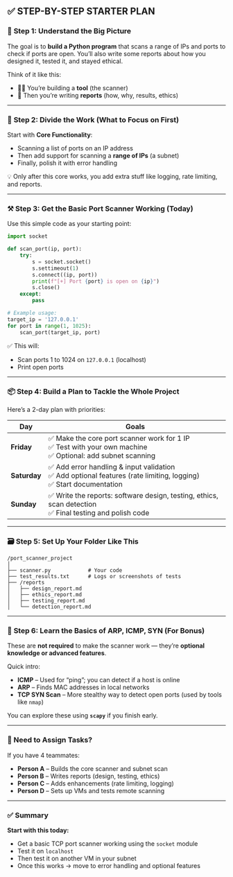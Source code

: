 
## ✅ STEP-BY-STEP STARTER PLAN

### 📌 **Step 1: Understand the Big Picture**

The goal is to **build a Python program** that scans a range of IPs and ports to check if ports are open. You’ll also write some reports about how you designed it, tested it, and stayed ethical.

Think of it like this:

* 👩‍💻 You’re building a **tool** (the scanner)
* 📒 Then you’re writing **reports** (how, why, results, ethics)

---

### 🧠 **Step 2: Divide the Work (What to Focus on First)**

Start with **Core Functionality**:

* Scanning a list of ports on an IP address
* Then add support for scanning a **range of IPs** (a subnet)
* Finally, polish it with error handling

💡 Only after this core works, you add extra stuff like logging, rate limiting, and reports.

---

### ⚒️ **Step 3: Get the Basic Port Scanner Working (Today)**

Use this simple code as your starting point:

```python
import socket

def scan_port(ip, port):
    try:
        s = socket.socket()
        s.settimeout(1)
        s.connect((ip, port))
        print(f"[+] Port {port} is open on {ip}")
        s.close()
    except:
        pass

# Example usage:
target_ip = '127.0.0.1'
for port in range(1, 1025):
    scan_port(target_ip, port)
```

✅ This will:

* Scan ports 1 to 1024 on `127.0.0.1` (localhost)
* Print open ports

---

### 📦 **Step 4: Build a Plan to Tackle the Whole Project**

Here’s a 2-day plan with priorities:

| Day          | Goals                                                                                                                    |
| ------------ | ------------------------------------------------------------------------------------------------------------------------ |
| **Friday**   | ✅ Make the core port scanner work for 1 IP <br> ✅ Test with your own machine <br> ✅ Optional: add subnet scanning        |
| **Saturday** | ✅ Add error handling & input validation <br> ✅ Add optional features (rate limiting, logging) <br> ✅ Start documentation |
| **Sunday**   | ✅ Write the reports: software design, testing, ethics, scan detection <br> ✅ Final testing and polish code               |

---

### 🗃️ **Step 5: Set Up Your Folder Like This**

```
/port_scanner_project
│
├── scanner.py            # Your code
├── test_results.txt      # Logs or screenshots of tests
├── /reports
│   ├── design_report.md
│   ├── ethics_report.md
│   ├── testing_report.md
│   └── detection_report.md
```

---

### 🔬 **Step 6: Learn the Basics of ARP, ICMP, SYN (For Bonus)**

These are **not required** to make the scanner work — they’re **optional knowledge or advanced features**.

Quick intro:

* **ICMP** – Used for “ping”; you can detect if a host is online
* **ARP** – Finds MAC addresses in local networks
* **TCP SYN Scan** – More stealthy way to detect open ports (used by tools like `nmap`)

You can explore these using **`scapy`** if you finish early.

---

### 📌 Need to Assign Tasks?

If you have 4 teammates:

* **Person A** – Builds the core scanner and subnet scan
* **Person B** – Writes reports (design, testing, ethics)
* **Person C** – Adds enhancements (rate limiting, logging)
* **Person D** – Sets up VMs and tests remote scanning

---

### ✅ Summary

**Start with this today:**

* Get a basic TCP port scanner working using the `socket` module
* Test it on `localhost`
* Then test it on another VM in your subnet
* Once this works → move to error handling and optional features


